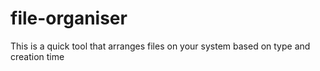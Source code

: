 # file-organiser
This is a quick tool that arranges files on your system based on type and creation time
